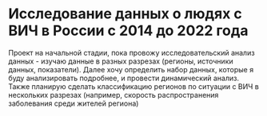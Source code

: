 # Исследование данных о людях с ВИЧ в России с 2014 до 2022 года
Проект на начальной стадии, пока провожу исследовательский анализ данных - изучаю данные в разных разрезах (регионы, источники данных, показатели). 
Далее хочу определить набор данных, которые я буду анализировать подробнее, и провести динамический анализ. 
Также планирую сделать классификацию регионов по ситуации с ВИЧ в нескольких разрезах (например, скорость распространения заболевания среди жителей региона)
